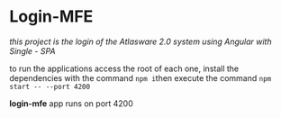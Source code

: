 # Login-MFE

*this project is the login of the Atlasware 2.0 system using Angular with Single - SPA*
  
to run the applications access the root of each one, install the dependencies with the command `npm i`then execute the command `npm start -- --port 4200`

**login-mfe** app runs on port 4200